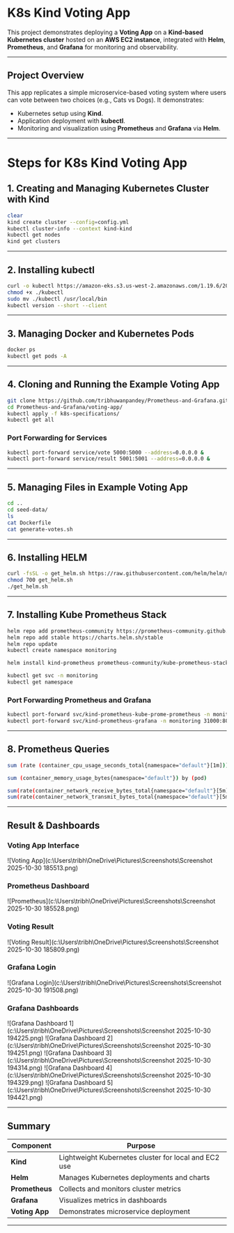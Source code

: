 #  K8s Kind Voting App

This project demonstrates deploying a **Voting App** on a **Kind-based Kubernetes cluster** hosted on an **AWS EC2 instance**, integrated with **Helm**, **Prometheus**, and **Grafana** for monitoring and observability.

---

##  Project Overview
This app replicates a simple microservice-based voting system where users can vote between two choices (e.g., Cats vs Dogs). It demonstrates:
- Kubernetes setup using **Kind**.
- Application deployment with **kubectl**.
- Monitoring and visualization using **Prometheus** and **Grafana** via **Helm**.

---

# Steps for K8s Kind Voting App

## 1. Creating and Managing Kubernetes Cluster with Kind

```bash
clear
kind create cluster --config=config.yml
kubectl cluster-info --context kind-kind
kubectl get nodes
kind get clusters
```

---

## 2. Installing kubectl

```bash
curl -o kubectl https://amazon-eks.s3.us-west-2.amazonaws.com/1.19.6/2021-01-05/bin/linux/amd64/kubectl
chmod +x ./kubectl
sudo mv ./kubectl /usr/local/bin
kubectl version --short --client
```

---

## 3. Managing Docker and Kubernetes Pods

```bash
docker ps
kubectl get pods -A
```

---

## 4. Cloning and Running the Example Voting App

```bash
git clone https://github.com/tribhuwanpandey/Prometheus-and-Grafana.git
cd Prometheus-and-Grafana/voting-app/
kubectl apply -f k8s-specifications/
kubectl get all
```

### Port Forwarding for Services

```bash
kubectl port-forward service/vote 5000:5000 --address=0.0.0.0 &
kubectl port-forward service/result 5001:5001 --address=0.0.0.0 &
```

---

## 5. Managing Files in Example Voting App

```bash
cd ..
cd seed-data/
ls
cat Dockerfile
cat generate-votes.sh
```

---

## 6. Installing HELM

```bash
curl -fsSL -o get_helm.sh https://raw.githubusercontent.com/helm/helm/main/scripts/get-helm-3
chmod 700 get_helm.sh
./get_helm.sh
```

---

## 7. Installing Kube Prometheus Stack

```bash
helm repo add prometheus-community https://prometheus-community.github.io/helm-charts
helm repo add stable https://charts.helm.sh/stable
helm repo update
kubectl create namespace monitoring

helm install kind-prometheus prometheus-community/kube-prometheus-stack --namespace monitoring   --set prometheus.service.nodePort=30000   --set prometheus.service.type=NodePort   --set grafana.service.nodePort=31000   --set grafana.service.type=NodePort   --set alertmanager.service.nodePort=32000   --set alertmanager.service.type=NodePort   --set prometheus-node-exporter.service.nodePort=32001   --set prometheus-node-exporter.service.type=NodePort

kubectl get svc -n monitoring
kubectl get namespace
```

### Port Forwarding Prometheus and Grafana

```bash
kubectl port-forward svc/kind-prometheus-kube-prome-prometheus -n monitoring 9090:9090 --address=0.0.0.0 &
kubectl port-forward svc/kind-prometheus-grafana -n monitoring 31000:80 --address=0.0.0.0 &
```

---

## 8. Prometheus Queries

```bash
sum (rate (container_cpu_usage_seconds_total{namespace="default"}[1m])) / sum (machine_cpu_cores) * 100

sum (container_memory_usage_bytes{namespace="default"}) by (pod)

sum(rate(container_network_receive_bytes_total{namespace="default"}[5m])) by (pod)
sum(rate(container_network_transmit_bytes_total{namespace="default"}[5m])) by (pod)
```

---

##  Result & Dashboards

### Voting App Interface
![Voting App](c:\Users\tribh\OneDrive\Pictures\Screenshots\Screenshot 2025-10-30 185513.png)

### Prometheus Dashboard
![Prometheus](c:\Users\tribh\OneDrive\Pictures\Screenshots\Screenshot 2025-10-30 185528.png)

### Voting Result
![Voting Result](c:\Users\tribh\OneDrive\Pictures\Screenshots\Screenshot 2025-10-30 185809.png)

### Grafana Login
![Grafana Login](c:\Users\tribh\OneDrive\Pictures\Screenshots\Screenshot 2025-10-30 191508.png)

### Grafana Dashboards
![Grafana Dashboard 1](c:\Users\tribh\OneDrive\Pictures\Screenshots\Screenshot 2025-10-30 194225.png)
![Grafana Dashboard 2](c:\Users\tribh\OneDrive\Pictures\Screenshots\Screenshot 2025-10-30 194251.png)
![Grafana Dashboard 3](c:\Users\tribh\OneDrive\Pictures\Screenshots\Screenshot 2025-10-30 194314.png)
![Grafana Dashboard 4](c:\Users\tribh\OneDrive\Pictures\Screenshots\Screenshot 2025-10-30 194329.png)
![Grafana Dashboard 5](c:\Users\tribh\OneDrive\Pictures\Screenshots\Screenshot 2025-10-30 194421.png)

---

##  Summary

| Component | Purpose |
|------------|----------|
| **Kind** | Lightweight Kubernetes cluster for local and EC2 use |
| **Helm** | Manages Kubernetes deployments and charts |
| **Prometheus** | Collects and monitors cluster metrics |
| **Grafana** | Visualizes metrics in dashboards |
| **Voting App** | Demonstrates microservice deployment |

---



